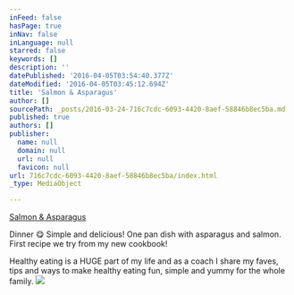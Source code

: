 ```yaml
---
inFeed: false
hasPage: true
inNav: false
inLanguage: null
starred: false
keywords: []
description: ''
datePublished: '2016-04-05T03:54:40.377Z'
dateModified: '2016-04-05T03:45:12.694Z'
title: 'Salmon & Asparagus'
author: []
sourcePath: _posts/2016-03-24-716c7cdc-6093-4420-8aef-58846b8ec5ba.md
published: true
authors: []
publisher:
  name: null
  domain: null
  url: null
  favicon: null
url: 716c7cdc-6093-4420-8aef-58846b8ec5ba/index.html
_type: MediaObject

---
```

[Salmon & Asparagus][0]

Dinner 😋 Simple and delicious! One pan dish with asparagus and salmon. First recipe we try from my new cookbook!

Healthy eating is a HUGE part of my life and as a coach I share my faves, tips and ways to make healthy eating fun, simple and yummy for the whole family.
![](https://the-grid-user-content.s3-us-west-2.amazonaws.com/aab84c0c-aa61-4477-83a6-5b8d730b7ea6.jpg)

[0]: null